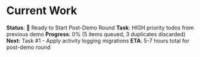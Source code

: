 # Current Work

**Status**: 🔴 Ready to Start Post-Demo Round
**Task**: HIGH priority todos from previous demo
**Progress**: 0% (5 items queued, 3 duplicates discarded)
**Next**: Task #1 - Apply activity logging migrations
**ETA**: 5-7 hours total for post-demo round
